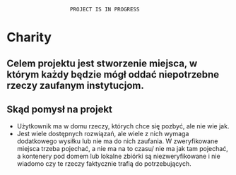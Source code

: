 ```angular2html
                    PROJECT IS IN PROGRESS
```

# Charity


## Celem projektu jest stworzenie miejsca, w którym każdy będzie mógł oddać niepotrzebne rzeczy zaufanym instytucjom.


## Skąd pomysł na projekt

-  Użytkownik ma w domu rzeczy, których chce się pozbyć, ale nie wie jak.
- Jest wiele dostępnych rozwiązań, ale wiele z nich wymaga dodatkowego wysiłku lub nie ma do nich zaufania. W zweryfikowane miejsca trzeba pojechać, a nie ma na to czasu/ nie ma jak tam pojechać, a kontenery pod domem lub lokalne zbiórki są niezweryfikowane i nie wiadomo czy te rzeczy faktycznie trafią do potrzebujących. 

